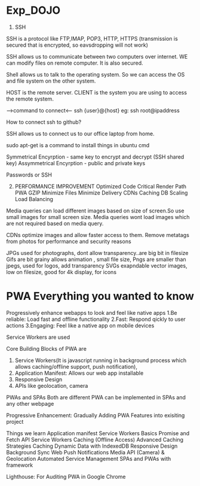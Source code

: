 # Exp_DOJO


1. SSH

SSH is a protocol like FTP,IMAP, POP3, HTTP, HTTPS (transmission is secured that is encrypted, so eavsdropping will not work)

SSH allows us to communicate between two computers over internet. WE can modify files on remote computer. It is also secured.

Shell allows us to talk to the operating system. So we can access the OS and file system on the other system.

HOST is the remote server.
CLIENT is the system you are using to access the remote system.

-->command to connect<--
ssh {user}@{host}
eg: ssh root@ipaddress

How to connect ssh to github?

SSH allows us to connect us to our office laptop from home.

sudo apt-get is a command to install things in ubuntu cmd

Symmetrical Encyrption -  same key to encrypt and decrypt  (SSH shared key)
Assymmetrical Encyrption - public and private keys

Passwords or SSH


2. PERFORMANCE IMPROVEMENT
Optimized Code
Critical Render Path
PWA
GZIP
Minimize Files
Minimize Delivery
CDNs
Caching
DB Scaling
Load Balancing

Media queries can load different images based on size of screen.So use small images for small screen size.
Media queries wont load images which are not required based on media query.

CDNs optimize images and allow faster access to them.
Remove metatags from photos for performance and security reasons



JPGs used for photographs, dont allow transparency..are big bit in filesize
Gifs are bit grainy allows animation , small file size, 
Pngs are smaller than jpegs, used for logos, add transparency
SVGs exapndable vector images, low on filesize, good for 4k display, for icons


# PWA Everything you wanted to know
Progressively enhance webapps to look and feel like native apps
1.Be reliable: Load fast and offline functionality
2.Fast: Respond qickly to user actions
3.Engaging: Feel like a native app on mobile devices

Service Workers are used

Core Building Blocks of PWA are 
1. Service Workers(It is javascript running in background process which allows caching/offline support, push notification), 
2. Application Manifest: Allows our web app installable
3. Responsive Design
4. APIs like geolocation, camera


PWAs and SPAs
Both are different 
PWA can be implemented in SPAs and any other webpage

Progressive Enhancement: Gradually Adding PWA Features into exisiting project

Things we learn
Application manifest
Service Workers Basics
Promise and Fetch API
Service Workers Caching (Offline Access)
Advanced Caching Strategies
Caching Dynamic Data with IndexedDB
Responsive Design
Background Sync
Web Push Notifications
Media API (Camera) & Geolocation
Automated Service Management
SPAs and PWAs with framework


Lighthouse: For Auditing PWA in Google Chrome



















